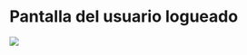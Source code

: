 <h1 style="margin-buttom: 10px;">Pantalla del usuario logueado</h1>
<img src="https://cdn.discordapp.com/attachments/703464242241732631/949441649937874984/unknown.png">
